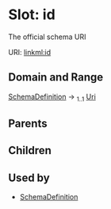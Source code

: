 
# Slot: id


The official schema URI

URI: [linkml:id](https://w3id.org/linkml/id)


## Domain and Range

[SchemaDefinition](SchemaDefinition.md) &#8594;  <sub>1..1</sub> [Uri](Uri.md)

## Parents


## Children


## Used by

 * [SchemaDefinition](SchemaDefinition.md)
